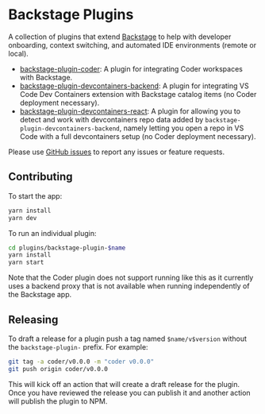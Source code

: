 # Backstage Plugins

A collection of plugins that extend [Backstage](https://backstage.io) to help with developer onboarding, context switching, and automated IDE environments (remote or local).

- [backstage-plugin-coder](./plugins/backstage-plugin-coder): A plugin for integrating Coder workspaces with Backstage.
- [backstage-plugin-devcontainers-backend](./plugins/backstage-plugin-devcontainers-backend): A plugin for integrating VS Code Dev Containers extension with Backstage catalog items (no Coder deployment necessary).
- [backstage-plugin-devcontainers-react](./plugins/backstage-plugin-devcontainers-react): A plugin for allowing you to detect and work with devcontainers repo data added by `backstage-plugin-devcontainers-backend`, namely letting you open a repo in VS Code with a full devcontainers setup (no Coder deployment necessary).

Please use [GitHub issues](https://github.com/coder/backstage-plugins/issues) to report any issues or feature requests.

## Contributing

To start the app:

```sh
yarn install
yarn dev
```

To run an individual plugin:

```sh
cd plugins/backstage-plugin-$name
yarn install
yarn start
```

Note that the Coder plugin does not support running like this as it currently
uses a backend proxy that is not available when running independently of the
Backstage app.

## Releasing

To draft a release for a plugin push a tag named `$name/v$version` without the
`backstage-plugin-` prefix. For example:

```sh
git tag -a coder/v0.0.0 -m "coder v0.0.0"
git push origin coder/v0.0.0
```

This will kick off an action that will create a draft release for the plugin.
Once you have reviewed the release you can publish it and another action will
publish the plugin to NPM.

